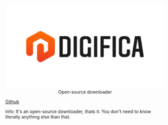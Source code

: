 <div align="center"> <img src="https://github.com/pumpkinGithub/digifica/blob/gh-pages/large_digifica_untransparent.png?raw=true" height=270 width=500 align="center"></div>
<div align="center">Open-source downloader</div>

[Github](https://github.com/pumpkinGithub/digifica)

Info: It's an open-source downloader, thats it. You don't need to know literally anything else than that.
